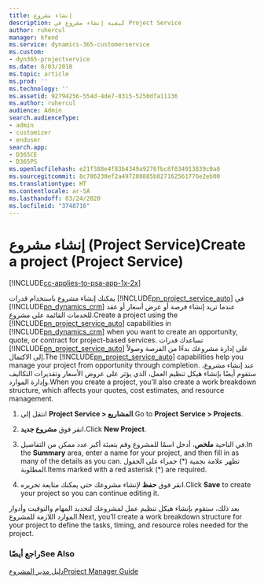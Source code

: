 ```yaml
---
title: إنشاء مشروع
description: كيفية إنشاء مشروع في Project Service
author: ruhercul
manager: kfend
ms.service: dynamics-365-customerservice
ms.custom:
- dyn365-projectservice
ms.date: 8/03/2018
ms.topic: article
ms.prod: ''
ms.technology: ''
ms.assetid: 92794256-554d-4de7-8315-5250dfa11136
ms.author: ruhercul
audience: Admin
search.audienceType:
- admin
- customizer
- enduser
search.app:
- D365CE
- D365PS
ms.openlocfilehash: e21f388e4f83b4349a9276fbc8f034913839c0a8
ms.sourcegitcommit: 8c786230ef2a497280885b827162561776e2eb00
ms.translationtype: HT
ms.contentlocale: ar-SA
ms.lasthandoff: 03/24/2020
ms.locfileid: "3748716"
---
```

# <a name="create-a-project-project-service"></a><span data-ttu-id="35e6f-103">إنشاء مشروع (Project Service)</span><span class="sxs-lookup"><span data-stu-id="35e6f-103">Create a project (Project Service)</span></span>

[!INCLUDE[cc-applies-to-psa-app-1x-2x](../includes/cc-applies-to-psa-app-1x-2x.md)]

<span data-ttu-id="35e6f-104">يمكنك إنشاء مشروع باستخدام قدرات [!INCLUDE[pn_project_service_auto](../includes/pn-project-service-auto.md)] في [!INCLUDE[pn_dynamics_crm](../includes/pn-dynamics-crm.md)] عندما تريد إنشاء فرصة أو عرض أسعار أو عقد للخدمات القائمة على مشروع.</span><span class="sxs-lookup"><span data-stu-id="35e6f-104">Create a project using the [!INCLUDE[pn_project_service_auto](../includes/pn-project-service-auto.md)] capabilities in [!INCLUDE[pn_dynamics_crm](../includes/pn-dynamics-crm.md)] when you want to create an opportunity, quote, or contract for project-based services.</span></span> <span data-ttu-id="35e6f-105">تساعدك قدرات [!INCLUDE[pn_project_service_auto](../includes/pn-project-service-auto.md)] على إدارة مشروعك بدءًا من الفرصة وصولاً إلى الاكتمال.</span><span class="sxs-lookup"><span data-stu-id="35e6f-105">The [!INCLUDE[pn_project_service_auto](../includes/pn-project-service-auto.md)] capabilities help you manage your project from opportunity through completion.</span></span> <span data-ttu-id="35e6f-106">عند إنشاء مشروع، ستقوم أيضًا بإنشاء هيكل تنظيم العمل، الذي يؤثر على عروض الأسعار وتقديرات التكاليف وإدارة الموارد.</span><span class="sxs-lookup"><span data-stu-id="35e6f-106">When you create a project, you’ll also create a work breakdown structure, which affects your quotes, cost estimates, and resource management.</span></span>  
  
1.  <span data-ttu-id="35e6f-107">انتقل إلى **Project Service > المشاريع**.</span><span class="sxs-lookup"><span data-stu-id="35e6f-107">Go to **Project Service > Projects**.</span></span>  
  
2.  <span data-ttu-id="35e6f-108">انقر فوق **مشروع جديد**.</span><span class="sxs-lookup"><span data-stu-id="35e6f-108">Click **New Project**.</span></span>  
  
3.  <span data-ttu-id="35e6f-109">في الناحية **ملخص**، أدخل اسمًا للمشروع وقم بتعبئة أكبر عدد ممكن من التفاصيل.</span><span class="sxs-lookup"><span data-stu-id="35e6f-109">In the **Summary** area, enter a name for your project, and then fill in as many of the details as you can.</span></span> <span data-ttu-id="35e6f-110">تظهر علامة نجمية (\*) حمراء على الحقول المطلوبة.</span><span class="sxs-lookup"><span data-stu-id="35e6f-110">Items marked with a red asterisk (\*) are required.</span></span>  
  
4.  <span data-ttu-id="35e6f-111">انقر فوق **حفظ** لإنشاء مشروعك حتى يمكنك متابعة تحريره.</span><span class="sxs-lookup"><span data-stu-id="35e6f-111">Click **Save** to create your project so you can continue editing it.</span></span>  
  
<span data-ttu-id="35e6f-112">بعد ذلك، ستقوم بإنشاء هيكل تنظيم عمل لمشروعك لتحديد المهام والتوقيت وأدوار الموارد اللازمة للمشروع.</span><span class="sxs-lookup"><span data-stu-id="35e6f-112">Next, you’ll create a work breakdown structure for your project to define the tasks, timing, and resource roles needed for the project.</span></span>  
  
### <a name="see-also"></a><span data-ttu-id="35e6f-113">راجع أيضًا</span><span class="sxs-lookup"><span data-stu-id="35e6f-113">See Also</span></span>  
 [<span data-ttu-id="35e6f-114">دليل مدير المشروع</span><span class="sxs-lookup"><span data-stu-id="35e6f-114">Project Manager Guide</span></span>](../project-service/project-manager-guide.md)

